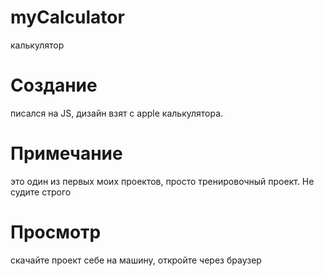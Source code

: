 # myCalculator 
калькулятор
# Создание 
писался на JS, дизайн взят с apple калькулятора.
# Примечание 
это один из первых моих проектов, просто тренировочный проект. Не судите строго 
# Просмотр 
скачайте проект себе на машину, откройте через браузер 


